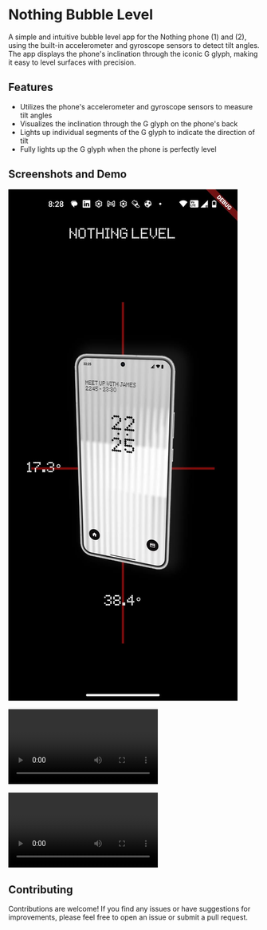 # Nothing Bubble Level

A simple and intuitive bubble level app for the Nothing phone (1) and (2), using the built-in accelerometer and gyroscope sensors to detect tilt angles. The app displays the phone's inclination through the iconic G glyph, making it easy to level surfaces with precision.

## Features

- Utilizes the phone's accelerometer and gyroscope sensors to measure tilt angles
- Visualizes the inclination through the G glyph on the phone's back
- Lights up individual segments of the G glyph to indicate the direction of tilt
- Fully lights up the G glyph when the phone is perfectly level

## Screenshots and Demo

![App screenshot](<WhatsApp Image 2024-05-12 at 8.29.00 PM.jpeg>)

<video controls src="individual_glyph_video.mp4" title="Individual glyph lighting"></video>

<video controls src="surface_levelling.mp4" title="Surface levelling"></video>

## Contributing
Contributions are welcome! If you find any issues or have suggestions for improvements, please feel free to open an issue or submit a pull request.
